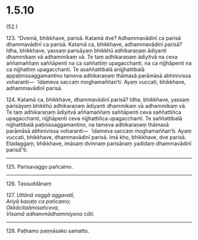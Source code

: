 # 1.5.10

(52.)

123\. “Dvemā, bhikkhave, parisā. Katamā dve? Adhammavādinī ca parisā dhammavādinī ca parisā. Katamā ca, bhikkhave, adhammavādinī parisā? Idha, bhikkhave, yassaṃ parisāyaṃ bhikkhū adhikaraṇaṃ ādiyanti dhammikaṃ vā adhammikaṃ vā. Te taṃ adhikaraṇaṃ ādiyitvā na ceva aññamaññaṃ saññāpenti na ca saññattiṃ upagacchanti, na ca nijjhāpenti na ca nijjhattiṃ upagacchanti. Te asaññattibalā anijjhattibalā appaṭinissaggamantino tameva adhikaraṇaṃ thāmasā parāmāsā abhinivissa voharanti—  ‘idameva saccaṃ moghamaññan’ti. Ayaṃ vuccati, bhikkhave, adhammavādinī parisā.

124\. Katamā ca, bhikkhave, dhammavādinī parisā? Idha, bhikkhave, yassaṃ parisāyaṃ bhikkhū adhikaraṇaṃ ādiyanti dhammikaṃ vā adhammikaṃ vā. Te taṃ adhikaraṇaṃ ādiyitvā aññamaññaṃ saññāpenti ceva saññattiñca upagacchanti, nijjhāpenti ceva nijjhattiñca upagacchanti. Te saññattibalā nijjhattibalā paṭinissaggamantino, na tameva adhikaraṇaṃ thāmasā parāmāsā abhinivissa voharanti—  ‘idameva saccaṃ moghamaññan’ti. Ayaṃ vuccati, bhikkhave, dhammavādinī parisā. Imā kho, bhikkhave, dve parisā. Etadaggaṃ, bhikkhave, imāsaṃ dvinnaṃ parisānaṃ yadidaṃ dhammavādinī parisā”ti.

---

125\. Parisavaggo pañcamo.

---

126\. Tassuddānaṃ

127\. _Uttānā vaggā aggavatī,_  
_Ariyā kasaṭo ca pañcamo;_  
_Okkācitaāmisañceva,_  
_Visamā adhammādhammiyena cāti._  

---

128\. Paṭhamo paṇṇāsako samatto.
